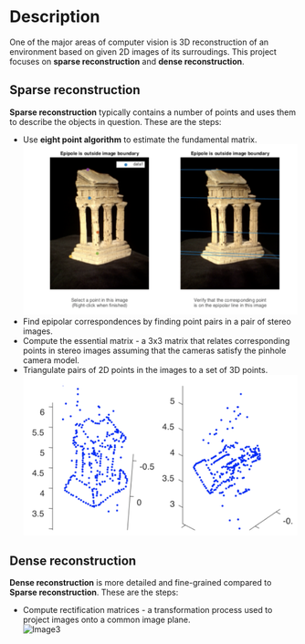# Description
One of the major areas of computer vision is 3D reconstruction of an environment based on given 2D images of its surroudings. This project focuses on **sparse reconstruction** and **dense reconstruction**.

## Sparse reconstruction
**Sparse reconstruction** typically contains a number of points and uses them to describe the objects in question. These are the steps:
- Use **eight point algorithm** to estimate the fundamental matrix. <br />
![Image1](miscellaneous/Screenshot_20220621_191743.png)
- Find epipolar correspondences by finding point pairs in a pair of stereo images. 
- Compute the essential matrix - a 3x3 matrix that relates corresponding points in stereo images assuming that the cameras satisfy the pinhole camera model.
- Triangulate pairs of 2D points in the images to a set of 3D points.<br /> 
![Image2](miscellaneous/Screenshot_20220621_191819.png)
## Dense reconstruction
**Dense reconstruction** is more detailed and fine-grained compared to **Sparse reconstruction**. These are the steps:
- Compute rectification matrices - a transformation process used to project images onto a common image plane. <br   />
![Image3](https://upload.wikimedia.org/wikipedia/commons/8/89/Planar_rectification_for_a_rotating_camera..gif)
